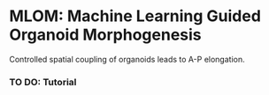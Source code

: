 # MLOM: Machine Learning Guided Organoid Morphogenesis
Controlled spatial coupling of organoids leads to A-P elongation.

### TO DO: Tutorial
